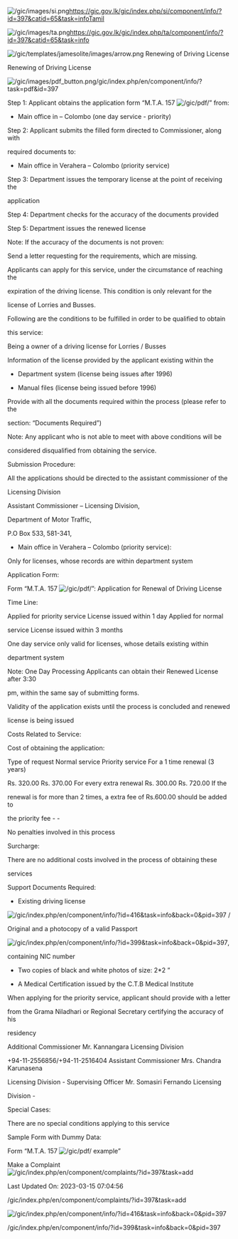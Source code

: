 <!-- Source: https://gic.gov.lk/gic/index.php/en/component/info/?id=397&catid=65&task=info -->

![/gic/images/si.png](/gic/images/si.png)https://gic.gov.lk/gic/index.php/si/component/info/?id=397&catid=65&task=infoTamil

![/gic/images/ta.png](/gic/images/ta.png)https://gic.gov.lk/gic/index.php/ta/component/info/?id=397&catid=65&task=info

![/gic/templates/jamesolite/images/arrow.png](/gic/templates/jamesolite/images/arrow.png) Renewing of Driving License

Renewing of Driving License

![/gic/images/pdf_button.png](/gic/images/pdf_button.png)/gic/index.php/en/component/info/?task=pdf&id=397

Step 1: Applicant obtains the application form “M.T.A. 157 ![/gic/pdf/](/gic/pdf/)” from:

 * Main office in – Colombo (one day service - priority)

Step 2: Applicant submits the filled form directed to Commissioner, along with

required documents to:

 * Main office in Verahera – Colombo (priority service)

Step 3: Department issues the temporary license at the point of receiving the

application

Step 4: Department checks for the accuracy of the documents provided

Step 5: Department issues the renewed license

Note: If the accuracy of the documents is not proven:

Send a letter requesting for the requirements, which are missing.

Applicants can apply for this service, under the circumstance of reaching the

expiration of the driving license. This condition is only relevant for the

license of Lorries and Busses.

Following are the conditions to be fulfilled in order to be qualified to obtain

this service:

Being a owner of a driving license for Lorries / Busses

Information of the license provided by the applicant existing within the

 * Department system (license being issues after 1996)

 * Manual files (license being issued before 1996)

Provide with all the documents required within the process (please refer to the

section: “Documents Required”)

Note: Any applicant who is not able to meet with above conditions will be

considered disqualified from obtaining the service.

Submission Procedure:

All the applications should be directed to the assistant commissioner of the

Licensing Division

Assistant Commissioner – Licensing Division,

Department of Motor Traffic,

P.O Box 533, 581-341,

 * Main office in Verahera – Colombo (priority service):

Only for licenses, whose records are within department system

Application Form:

Form “M.T.A. 157 ![/gic/pdf/](/gic/pdf/)”: Application for Renewal of Driving License

Time Line:

Applied for priority service License issued within 1 day Applied for normal

service License issued within 3 months

One day service only valid for licenses, whose details existing within

department system

Note: One Day Processing Applicants can obtain their Renewed License after 3:30

pm, within the same say of submitting forms.

Validity of the application exists until the process is concluded and renewed

license is being issued

Costs Related to Service:

Cost of obtaining the application:

Type of request Normal service Priority service For a 1 time renewal (3 years)

Rs. 320.00 Rs. 370.00 For every extra renewal Rs. 300.00 Rs. 720.00 If the

renewal is for more than 2 times, a extra fee of Rs.600.00 should be added to

the priority fee - -

No penalties involved in this process

Surcharge:

There are no additional costs involved in the process of obtaining these

services

Support Documents Required:

 * Existing driving license

 ![/gic/index.php/en/component/info/?id=416&task=info&back=0&pid=397](/gic/index.php/en/component/info/?id=416&task=info&back=0&pid=397) /

 Original and a photocopy of a valid Passport

 ![/gic/index.php/en/component/info/?id=399&task=info&back=0&pid=397](/gic/index.php/en/component/info/?id=399&task=info&back=0&pid=397),

 containing NIC number

 * Two copies of black and white photos of size: 2*2 ”

 * A Medical Certification issued by the C.T.B Medical Institute

When applying for the priority service, applicant should provide with a letter

from the Grama Niladhari or Regional Secretary certifying the accuracy of his

residency

Additional Commissioner Mr. Kannangara Licensing Division

+94-11-2556856/+94-11-2516404 Assistant Commissioner Mrs. Chandra Karunasena

Licensing Division - Supervising Officer Mr. Somasiri Fernando Licensing

Division -

Special Cases:

There are no special conditions applying to this service

Sample Form with Dummy Data:

Form “M.T.A. 157 ![/gic/pdf/](/gic/pdf/) example”

Make a Complaint ![/gic/index.php/en/component/complaints/?id=397&task=add](/gic/index.php/en/component/complaints/?id=397&task=add)

Last Updated On: 2023-03-15 07:04:56

/gic/index.php/en/component/complaints/?id=397&task=add

![/gic/index.php/en/component/info/?id=416&task=info&back=0&pid=397](/gic/index.php/en/component/info/?id=416&task=info&back=0&pid=397)

/gic/index.php/en/component/info/?id=399&task=info&back=0&pid=397